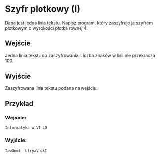 # Szyfr plotkowy (I)
Dana jest jedna linia tekstu. Napisz program, który zaszyfruje ją szyfrem płotkowym o wysokości płotka równej 4.
## Wejście
Jedna linia tekstu do zaszyfrowania. Liczba znaków w linii nie przekracza 100.
## Wyjście
Zaszyfrowana linia tekstu podana na wejściu.
## Przykład

### Wejście:
```
Informatyka w VI LO
```

### Wyjście:
```
IawOnmt  LfryaV okI
```
